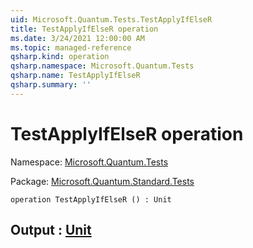 ```yaml
---
uid: Microsoft.Quantum.Tests.TestApplyIfElseR
title: TestApplyIfElseR operation
ms.date: 3/24/2021 12:00:00 AM
ms.topic: managed-reference
qsharp.kind: operation
qsharp.namespace: Microsoft.Quantum.Tests
qsharp.name: TestApplyIfElseR
qsharp.summary: ''
---
```


# TestApplyIfElseR operation

Namespace: [Microsoft.Quantum.Tests](xref:Microsoft.Quantum.Tests)

Package: [Microsoft.Quantum.Standard.Tests](https://nuget.org/packages/Microsoft.Quantum.Standard.Tests)




```qsharp
operation TestApplyIfElseR () : Unit
```


## Output : [Unit](xref:microsoft.quantum.lang-ref.unit)

